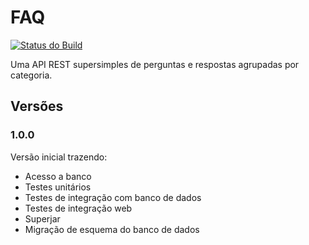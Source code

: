 FAQ
===

[![Status do Build](https://travis-ci.org/andref/questoes.svg?branch=master)](https://travis-ci.org/andref/questoes)

Uma API REST supersimples de perguntas e respostas agrupadas por categoria.

Versões
-------

### 1.0.0

Versão inicial trazendo:

- Acesso a banco
- Testes unitários
- Testes de integração com banco de dados
- Testes de integração web
- Superjar
- Migração de esquema do banco de dados
